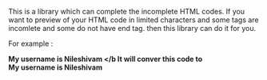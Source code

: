 This is a library which can complete the incomplete HTML codes.
If you want to preview of your HTML code in limited characters and some tags are incomlete and some do not have end tag. then this library can do it for you.

For example :  
            <div> <b> My username is Nileshivam </b
It will conver this code to 
            <div> <b> My username is Nileshivam </b> </div> 
